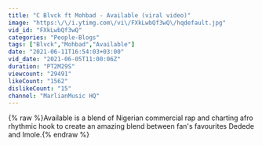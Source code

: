 ```yaml
---
title: "C Blvck ft Mohbad - Available (viral video)"
image: "https:\/\/i.ytimg.com\/vi\/FXkLwbQf3wQ\/hqdefault.jpg"
vid_id: "FXkLwbQf3wQ"
categories: "People-Blogs"
tags: ["Blvck","Mohbad","Available"]
date: "2021-06-11T16:54:03+03:00"
vid_date: "2021-06-05T11:00:06Z"
duration: "PT2M29S"
viewcount: "29491"
likeCount: "1562"
dislikeCount: "15"
channel: "MarlianMusic HQ"
---
```

{% raw %}Available is a blend of Nigerian commercial rap and charting afro rhythmic hook to create an amazing blend between fan's favourites Dedede and Imole.{% endraw %}
